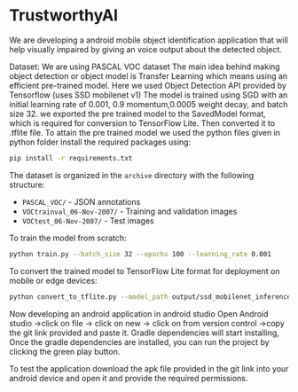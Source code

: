 # TrustworthyAI
We are developing a android mobile object identification application that will help visually impaired by giving an voice output about the detected object.

Dataset: We are using PASCAL VOC dataset
The main idea behind making object detection or object model is Transfer Learning which means using an efficient pre-trained model. Here we used Object Detection API provided by Tensorflow (uses SSD mobilenet v1)
The model is trained using SGD with an initial learning rate of 0.001, 0.9 momentum,0.0005 weight decay, and batch size 32.
we exported the pre trained model to the SavedModel format, which is required for conversion to TensorFlow Lite.
Then converted it to .tflite file. 
To attain the pre trained model we used the python files given in python folder
Install the required packages using:
```bash
pip install -r requirements.txt
```
The dataset is organized in the `archive` directory with the following structure:
- `PASCAL_VOC/` - JSON annotations
- `VOCtrainval_06-Nov-2007/` - Training and validation images
- `VOCtest_06-Nov-2007/` - Test images

To train the model from scratch:
```bash
python train.py --batch_size 32 --epochs 100 --learning_rate 0.001
```
To convert the trained model to TensorFlow Lite format for deployment on mobile or edge devices:
```bash
python convert_to_tflite.py --model_path output/ssd_mobilenet_inference.keras --output_path output/lite-model_metadata_2.tflite
```

Now developing an android application in android studio
Open Android studio
->click on file 
-> click on new 
-> click on from version control 
->copy the git link provided and paste it. Gradle dependencies will start installing,
Once the gradle dependencies are installed, you can run the project by clicking the green play button.

To test the application download the apk file provided in the git link into your android device and open it and provide the required permissions.

